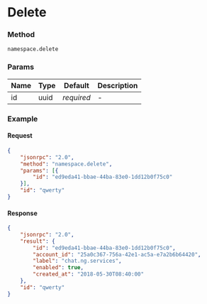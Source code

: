 # Delete

### Method

```
namespace.delete
```

### Params

Name  | Type   | Default    | Description
----- | ------ | ---------- | ------------------
id    | uuid   | _required_ | -

### Example

#### Request

```json
{
    "jsonrpc": "2.0",
    "method": "namespace.delete",
    "params": [{
        "id": "ed9eda41-bbae-44ba-83e0-1dd12b0f75c0"
    }],
    "id": "qwerty"
}
```

#### Response

```json
{
    "jsonrpc": "2.0",
    "result": {
        "id": "ed9eda41-bbae-44ba-83e0-1dd12b0f75c0",
        "account_id": "25a0c367-756a-42e1-ac5a-e7a2b6b64420",
        "label": "chat.ng.services",
        "enabled": true,
        "created_at": "2018-05-30T08:40:00"
    },
    "id": "qwerty"
}
```
